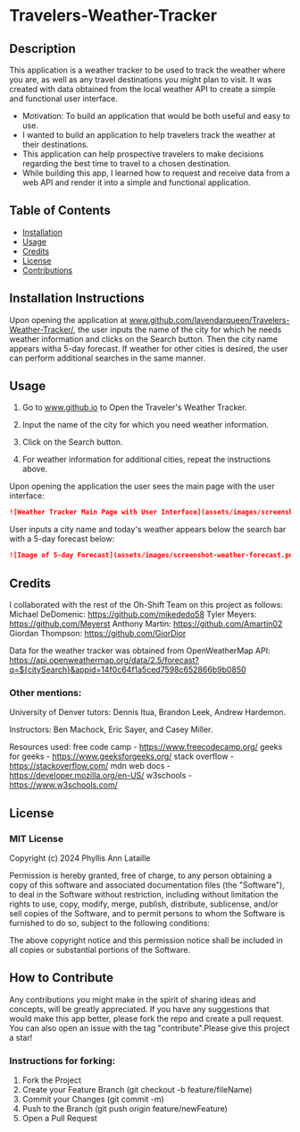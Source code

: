 # Travelers-Weather-Tracker

## Description

This application is a weather tracker to be used to track the weather where you are, as well as any travel destinations you might plan to visit. It was created with data obtained from the local weather API to create a simple and functional user interface.

- Motivation: To build an application that would be both useful and easy to use.
- I wanted to build an application to help travelers track the weather at their destinations.
- This application can help prospective travelers to make decisions regarding the best time to travel to a chosen destination.
- While building this app, I learned how to request and receive data from a web API and render it into a simple and functional application.

## Table of Contents

- [Installation](#installation)
- [Usage](#usage)
- [Credits](#credits)
- [License](#license)
- [Contributions](#contributions)

## Installation Instructions

Upon opening the application at www.github.com/lavendarqueen/Travelers-Weather-Tracker/, the user inputs the name of the city for which he needs weather information and clicks on the Search button. Then the city name appears witha 5-day forecast. If weather for other cities is desired, the user can perform additional searches in the same manner.

## Usage

1. Go to www.github.io to Open the Traveler's Weather Tracker.

2. Input the name of the city for which you need weather information.

3. Click on the Search button.

4. For weather information for additional cities, repeat the instructions above.

Upon opening the application the user sees the main page with the user interface:

```md
![Weather Tracker Main Page with User Interface](assets/images/screenshot-main-ui.png)
```

User inputs a city name and today's weather appears below the search bar with a 5-day forecast below:

```md
![Image of 5-day Forecast](assets/images/screenshot-weather-forecast.png)
```

## Credits

I collaborated with the rest of the Oh-Shift Team on this project as follows:
Michael DeDomenic: https://github.com/mikededo58
Tyler Meyers: https://github.com/Meyerst
Anthony Martin: https://github.com/Amartin02
Giordan Thompson: https://github.com/GiorDior

Data for the weather tracker was obtained from OpenWeatherMap API:
https://api.openweathermap.org/data/2.5/forecast?q=${citySearch}&appid=14f0c64f1a5ced7598c652866b9b0850

### Other mentions:

University of Denver tutors: Dennis Itua, Brandon Leek, Andrew Hardemon.

Instructors: Ben Machock, Eric Sayer, and Casey Miller.

Resources used:
free code camp - https://www.freecodecamp.org/
geeks for geeks - https://www.geeksforgeeks.org/
stack overflow - https://stackoverflow.com/
mdn web docs - https://developer.mozilla.org/en-US/
w3schools - https://www.w3schools.com/

## License

### MIT License

Copyright (c) 2024 Phyllis Ann Lataille

Permission is hereby granted, free of charge, to any person obtaining a copy of this software and associated documentation files (the "Software"), to deal in the Software without restriction, including without limitation the rights to use, copy, modify, merge, publish, distribute, sublicense, and/or sell copies of the Software, and to permit persons to whom the Software is furnished to do so, subject to the following conditions:

The above copyright notice and this permission notice shall be included in all copies or substantial portions of the Software.

## How to Contribute

Any contributions you might make in the spirit of sharing ideas and concepts, will be greatly appreciated. If you have any suggestions that would make this app better, please fork the repo and create a pull request. You can also open an issue with the tag "contribute".Please give this project a star!

### Instructions for forking:

1. Fork the Project
2. Create your Feature Branch (git checkout -b feature/fileName)
3. Commit your Changes (git commit -m)
4. Push to the Branch (git push origin feature/newFeature)
5. Open a Pull Request
